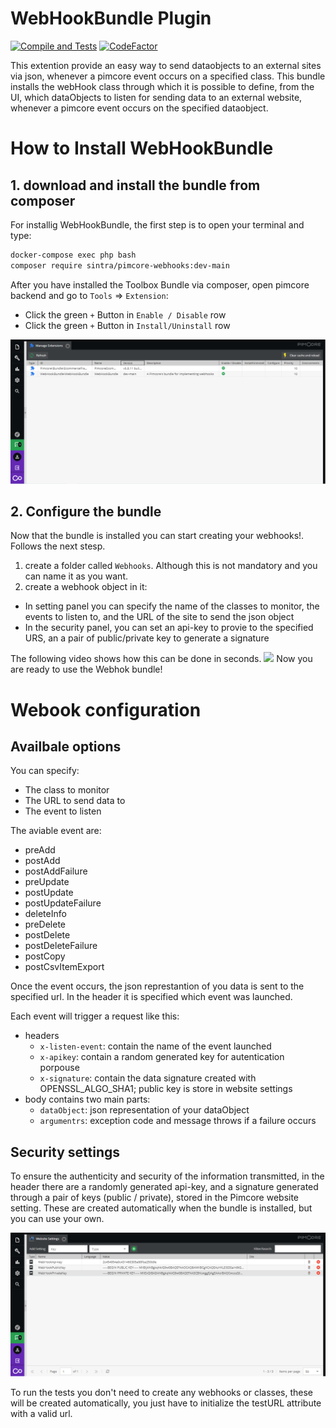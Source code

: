 # WebHookBundle Plugin
[![Compile and Tests](https://github.com/Sintraconsulting/pimcore-webhooks/actions/workflows/php.yml/badge.svg)](https://github.com/Sintraconsulting/pimcore-webhooks/actions/workflows/php.yml)
[![CodeFactor](https://www.codefactor.io/repository/github/sintraconsulting/pimcore-webhooks/badge)](https://www.codefactor.io/repository/github/sintraconsulting/pimcore-webhooks)

This extention provide an easy way to send dataobjects to an external sites via
 json, whenever a pimcore event occurs on a specified class. This bundle installs the webHook class through which it is possible to define, from the UI, which dataObjects to listen for sending data to an external website, whenever a pimcore event occurs on the specified dataobject.

# How to Install WebHookBundle

## 1. download and install the bundle from composer
For installig WebHookBundle, the first step is to open your terminal and type:
```bash
docker-compose exec php bash
composer require sintra/pimcore-webhooks:dev-main
```
After you have installed the Toolbox Bundle via composer, open pimcore backend and go to `Tools` => `Extension`:
- Click the green `+` Button in `Enable / Disable` row
- Click the green `+` Button in `Install/Uninstall` row

![](assets/ExtentionManager.png?raw=true)


## 2. Configure the bundle

Now that the bundle is installed you can start creating your webhooks!. Follows the next stesp.
1. create a folder called `Webhooks`. Although this is not mandatory and you can name it as you want.
2. create a webhook object in it: 
- In setting panel you can specify the name of the classes to monitor, the events to listen to, and the URL of the site to send the json object
- In the security panel, you can set an api-key to provie to the specified URS, an a pair of public/private key to generate a signature

The following video shows how this can be done in seconds.
![](assets/CreateWebHooks2.gif?raw=true)
Now you are ready to use the Webhok bundle!

# Webook configuration


## Availbale options
You can specify:
- The class to monitor
- The URL to send data to
- The event to listen


The aviable event are:
  - preAdd
  - postAdd
  - postAddFailure
  - preUpdate
  - postUpdate
  - postUpdateFailure
  - deleteInfo
  - preDelete
  - postDelete
  - postDeleteFailure
  - postCopy
  - postCsvItemExport

Once the event occurs, the json represtantion of you data is sent to the specified url. In the header it is specified which event was launched.

Each event will trigger a request like this:

- headers
  - `x-listen-event`: contain the name of the event launched
  - `x-apikey`: contain a random generated key for autentication porpouse
  - `x-signature`: contain the data signature created with OPENSSL_ALGO_SHA1; public key is store in website settings
- body contains two main parts:
  - `dataObject`: json representation of your dataObject
  - `argumentrs`: exception code and message throws if a failure occurs


## Security settings
To ensure the authenticity and security of the information transmitted, in the 
header there are a randomly generated api-key, and a signature generated 
through a pair of keys (public / private), stored in the Pimcore website setting.
These are created automatically when the bundle is installed, but you can use your own.

![](assets/WebSiteSettings.png?raw=true)

To run the tests you don't need to create any webhooks or classes, these will be
created automatically, you just have to initialize the testURL attribute with a valid url.
